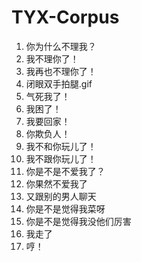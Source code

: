 # TYX-Corpus

1. 你为什么不理我？
2. 我不理你了！
3. 我再也不理你了！
4. 闭眼双手拍腿.gif
5. 气死我了！
6. 我困了！
7. 我要回家！
8. 你欺负人！
9. 我不和你玩儿了！
10. 我不跟你玩儿了！
11. 你是不是不爱我了？
12. 你果然不爱我了
13. 又跟别的男人聊天
14. 你是不是觉得我菜呀
15. 你是不是觉得我没他们厉害
16. 我走了
17. 哼！
